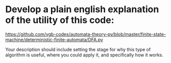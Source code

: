 # Develop a plain english explanation of the utility of this code: 

https://github.com/vgb-codes/automata-theory-py/blob/master/finite-state-machine/deterministic-finite-automata/DFA.py

Your description should include setting the stage for why this type of algorithm is useful, where you could apply it, and specifically how it works. 